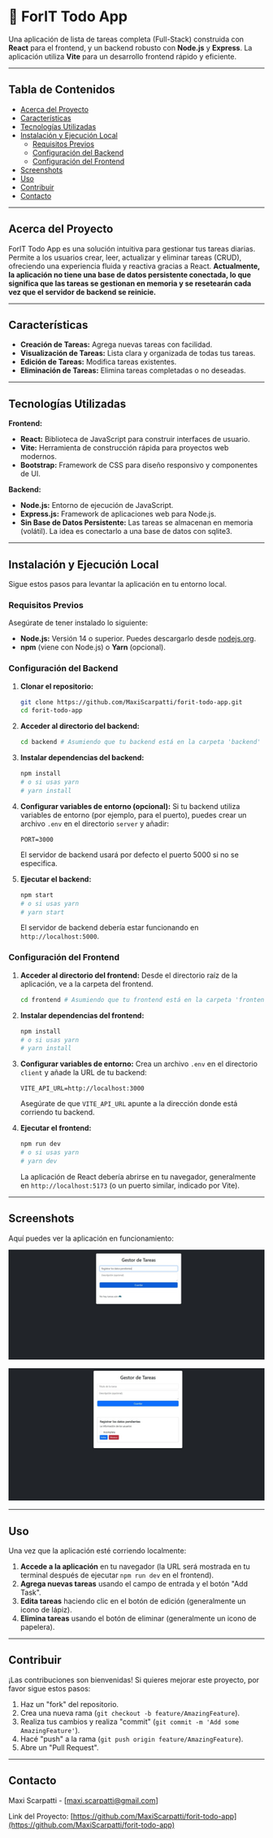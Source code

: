 # 🚀 ForIT Todo App

Una aplicación de lista de tareas completa (Full-Stack) construida con **React** para el frontend, y un backend robusto con **Node.js** y **Express**. La aplicación utiliza **Vite** para un desarrollo frontend rápido y eficiente.

---

## Tabla de Contenidos

* [Acerca del Proyecto](#acerca-del-proyecto)
* [Características](#características)
* [Tecnologías Utilizadas](#tecnologías-utilizadas)
* [Instalación y Ejecución Local](#instalación-y-ejecución-local)
  * [Requisitos Previos](#requisitos-previos)
  * [Configuración del Backend](#configuración-del-backend)
  * [Configuración del Frontend](#configuración-del-frontend)
* [Screenshots](#screenshots)
* [Uso](#uso)
* [Contribuir](#contribuir)
* [Contacto](#contacto)

---

## Acerca del Proyecto

ForIT Todo App es una solución intuitiva para gestionar tus tareas diarias. Permite a los usuarios crear, leer, actualizar y eliminar tareas (CRUD), ofreciendo una experiencia fluida y reactiva gracias a React. **Actualmente, la aplicación no tiene una base de datos persistente conectada, lo que significa que las tareas se gestionan en memoria y se resetearán cada vez que el servidor de backend se reinicie.**

---

## Características

* **Creación de Tareas:** Agrega nuevas tareas con facilidad.
* **Visualización de Tareas:** Lista clara y organizada de todas tus tareas.
* **Edición de Tareas:** Modifica tareas existentes.
* **Eliminación de Tareas:** Elimina tareas completadas o no deseadas.

---

## Tecnologías Utilizadas

**Frontend:**
* **React:** Biblioteca de JavaScript para construir interfaces de usuario.
* **Vite:** Herramienta de construcción rápida para proyectos web modernos.
* **Bootstrap:** Framework de CSS para diseño responsivo y componentes de UI.

**Backend:**
* **Node.js:** Entorno de ejecución de JavaScript.
* **Express.js:** Framework de aplicaciones web para Node.js.
* **Sin Base de Datos Persistente:** Las tareas se almacenan en memoria (volátil). La idea es conectarlo a una base de datos con sqlite3.

---

## Instalación y Ejecución Local

Sigue estos pasos para levantar la aplicación en tu entorno local.

### Requisitos Previos

Asegúrate de tener instalado lo siguiente:

* **Node.js:** Versión 14 o superior. Puedes descargarlo desde [nodejs.org](https://nodejs.org/).
* **npm** (viene con Node.js) o **Yarn** (opcional).

### Configuración del Backend

1.  **Clonar el repositorio:**
    ```bash
    git clone https://github.com/MaxiScarpatti/forit-todo-app.git
    cd forit-todo-app
    ```

2.  **Acceder al directorio del backend:**
    ```bash
    cd backend # Asumiendo que tu backend está en la carpeta 'backend'
    ```

3.  **Instalar dependencias del backend:**
    ```bash
    npm install
    # o si usas yarn
    # yarn install
    ```

4.  **Configurar variables de entorno (opcional):**
    Si tu backend utiliza variables de entorno (por ejemplo, para el puerto), puedes crear un archivo `.env` en el directorio `server` y añadir:
    ```
    PORT=3000
    ```
    El servidor de backend usará por defecto el puerto 5000 si no se especifica.

5.  **Ejecutar el backend:**
    ```bash
    npm start
    # o si usas yarn
    # yarn start
    ```
    El servidor de backend debería estar funcionando en `http://localhost:5000`.

### Configuración del Frontend

1.  **Acceder al directorio del frontend:**
    Desde el directorio raíz de la aplicación, ve a la carpeta del frontend.
    ```bash
    cd frontend # Asumiendo que tu frontend está en la carpeta 'frontend'
    ```

2.  **Instalar dependencias del frontend:**
    ```bash
    npm install
    # o si usas yarn
    # yarn install
    ```

3.  **Configurar variables de entorno:**
    Crea un archivo `.env` en el directorio `client` y añade la URL de tu backend:
    ```
    VITE_API_URL=http://localhost:3000
    ```
    Asegúrate de que `VITE_API_URL` apunte a la dirección donde está corriendo tu backend.

4.  **Ejecutar el frontend:**
    ```bash
    npm run dev
    # o si usas yarn
    # yarn dev
    ```
    La aplicación de React debería abrirse en tu navegador, generalmente en `http://localhost:5173` (o un puerto similar, indicado por Vite).

---

## Screenshots

Aquí puedes ver la aplicación en funcionamiento:

![Screenshot de la página principal de la aplicación con tareas.](frontend/src/assets/img1.jpeg)

![Screenshot de la ventana modal para añadir una nueva tarea.](frontend/src/assets/img2.jpeg)

---

## Uso

Una vez que la aplicación esté corriendo localmente:

1.  **Accede a la aplicación** en tu navegador (la URL será mostrada en tu terminal después de ejecutar `npm run dev` en el frontend).
2.  **Agrega nuevas tareas** usando el campo de entrada y el botón "Add Task".
3.  **Edita tareas** haciendo clic en el botón de edición (generalmente un icono de lápiz).
4.  **Elimina tareas** usando el botón de eliminar (generalmente un icono de papelera).

---

## Contribuir

¡Las contribuciones son bienvenidas! Si quieres mejorar este proyecto, por favor sigue estos pasos:

1.  Haz un "fork" del repositorio.
2.  Crea una nueva rama (`git checkout -b feature/AmazingFeature`).
3.  Realiza tus cambios y realiza "commit" (`git commit -m 'Add some AmazingFeature'`).
4.  Hacé "push" a la rama (`git push origin feature/AmazingFeature`).
5.  Abre un "Pull Request".

---

## Contacto

Maxi Scarpatti - [maxi.scarpatti@gmail.com]

Link del Proyecto: [https://github.com/MaxiScarpatti/forit-todo-app](https://github.com/MaxiScarpatti/forit-todo-app)
